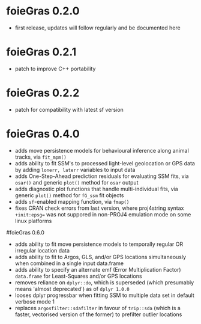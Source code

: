 # foieGras 0.2.0

* first release, updates will follow regularly and be documented here

# foieGras 0.2.1

* patch to improve C++ portability

# foieGras 0.2.2

* patch for compatibility with latest sf version

# foieGras 0.4.0

* adds move persistence models for behavioural inference along animal tracks, via `fit_mpm()`
* adds ability to fit SSM's to processed light-level geolocation or GPS data by adding `lonerr, laterr` variables to input data
* adds One-Step-Ahead prediction residuals for evaluating SSM fits, via `osar()` and generic `plot()` method for `osar` output
* adds diagnostic plot functions that handle multi-individual fits, via generic `plot()` method for `fG_ssm` fit objects
* adds `sf`-enabled mapping function, via `fmap()`
* fixes CRAN check errors from last version, where proj4string syntax `+init:epsg=` was not suppored in non-PROJ4 emulation mode on some linux platforms

#foieGras 0.6.0

* adds ability to fit move persistence models to temporally regular OR irregular location data
* adds ability to fit to Argos, GLS, and/or GPS locations simultaneously when combined in a single input data.frame
* adds ability to specify an alternate emf (Error Multiplication Factor) `data.frame` for Least-Squares and/or GPS locations
* removes reliance on `dplyr::do`, which is superseded (which presumably means 'almost deprecated') as of `dplyr 1.0.0`
* looses dplyr progressbar when fitting SSM to multiple data set in default verbose mode 1
* replaces `argosfilter::sdafilter` in favour of `trip::sda` (which is a faster, vectorised version of the former) to prefilter outlier locations